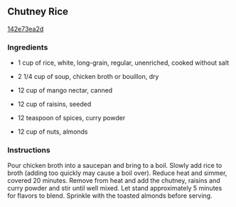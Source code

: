 ## Chutney Rice

[142e73ea2d](http://www.food.com/recipe/chutney-rice-301975)

### Ingredients

 - 1 cup of rice, white, long-grain, regular, unenriched, cooked without salt

 - 2 1/4 cup of soup, chicken broth or bouillon, dry

 - 12 cup of mango nectar, canned

 - 12 cup of raisins, seeded

 - 12 teaspoon of spices, curry powder

 - 12 cup of nuts, almonds

### Instructions

Pour chicken broth into a saucepan and bring to a boil. Slowly add rice to broth (adding too quickly may cause a boil over). Reduce heat and simmer, covered 20 minutes. Remove from heat and add the chutney, raisins and curry powder and stir until well mixed. Let stand approximately 5 minutes for flavors to blend. Sprinkle with the toasted almonds before serving.